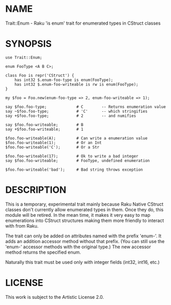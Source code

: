 NAME
====

Trait::Enum - Raku 'is enum' trait for enumerated types in CStruct classes

SYNOPSIS
========

    use Trait::Enum;

    enum FooType <A B C>;

    class Foo is repr('CStruct') {
        has int32 $.enum-foo-type is enum(FooType);
        has int32 $.enum-foo-writeable is rw is enum(FooType);
    }

    my $foo = Foo.new(enum-foo-type => 2, enum-foo-writeable => 1);

    say $foo.foo-type;             # C        -- Returns enumeration value
    say ~$foo.foo-type;            # 'C'      -- which stringifies
    say +$foo.foo-type;            # 2        -- and numifies

    say $foo.foo-writeable;        # B
    say +$foo.foo-writeable;       # 1

    $foo.foo-writeable(A);         # Can write a enumeration value
    $foo.foo-writeable(1);         # Or an Int
    $foo.foo-writeable('C');       # Or a Str

    $foo.foo-writeable(17);        # Ok to write a bad integer
    say $foo.foo-writeable;        # FooType, undefined enumeration

    $foo.foo-writeable('bad');     # Bad string throws exception

DESCRIPTION
===========

This is a temporary, experimental trait mainly because Raku Native CStruct classes don't currently allow enumerated types in them. Once they do, this module will be retired. In the mean time, it makes it very easy to map enumerations into CStruct structures making them more friendly to interact with from Raku.

The trait can only be added on attributes named with the prefix 'enum-'. It adds an addition accessor method without that prefix. (You can still use the 'enum-' accessor methods with the original type.) The new accessor method returns the specified enum.

Naturally this trait must be used only with integer fields (int32, int16, etc.)

LICENSE
=======

This work is subject to the Artistic License 2.0.

